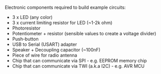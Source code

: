 Electronic components required to build example circuits:

* 3 x LED (any color)
* 3 x current limiting resistor for LED (~1-2k ohm)
* Photoresistor
* Potentiometer + resistor (sensible values to create a voltage divider)
* Push-button
* USB to Serial (USART) adapter
* Speaker + Decoupling capacitor (~100nF)
* Piece of wire for radio antenna
* Chip that can communicate via SPI - e.g. EEPROM memory chip
* Chip that can communicate via TWI (a.k.a I2C) - e.g. AVR MCU
